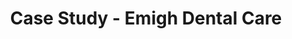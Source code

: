 ---
layout: case-study
title: Case Study - Emigh Dental Care
page_name: case-study-washington-dental
permalink: /case-studies/emigh-dental
description: WashDent began working with DoctorLogic June 2016 with the objective of implementing a successful digital marketing strategy.
meta_image: "/img/meta/dl.jpg"
nofollow: false
gsap: true
page_class:
- class: case-study
custom_js: case-study
hero:
- class: case-study__hero
  headline: Case Study
  text: "Emigh Dental Care"
  specialty: "Cosmetic & General Dentistry"
featured-img:
- img_src: "/img/case-studies/emigh-featured-image.jpg"
  img_alt: "Emigh Dental Care - Powered By DoctorLogic"
challenge:
- headline: "The Challenge" 
  text: "<p>Being a well-established dental practice in California, the market became immensely competitive over the years, particularly for dentists. Emigh Dental Care soon discovered it needed to differentiate itself from other dental practices online. Dr. Bob searched for a vendor with a proven history of industry practice growth and best-in-class strategies. Emigh Dental Care began working with DoctorLogic in December 2017 with the objective of standing out online and growing their practice's new patient leads.</p>"
  customer-items:
  - headline: "Customer"
    text: "Emigh Dental Care"
  - headline: "Website"
    link:
    - link: "https://emighdentalcare.com/"
      label: "www.emighdentalcare.com"
  - headline: "Specialty"
    text: "Cosmetic & General Dentistry"
  - headline: "Practice Size"
    text: "4 Dentists"
  - headline: "Location"
    text: "Long Beach, CA"
results:
  headline: "The Results"
  svg: "svg/case-study-graphs/emigh-graph.html"
  items:
  - class: "case-study__results-item--1"
    value: "375"
    label: "Top 20 Google Keywords"
  - class: "case-study__results-item--2"
    value: "30"
    label: "Website Leads"
  - class: "case-study__results-item--3"
    value: "20.7"
    label: "Website Conversions"
  - class: "case-study__results-item--4"
    value: "30.5"
    label: "Conversion Rate"
  detail:
  - text: "<p>Since partnering with DoctorLogic and implementing the Website Marketing Platform, Emigh Dental Care experienced a growth of 498% in total indexed pages. Within their first month, they saw an increase of 14.6% in website leads. Today, that number is over 30%.  From the DoctorLogic Reputation Management tool, their online reputation grew by 2,213%, with 185 being 5-star reviews. Where Parker West once struggled to compete in their market, they now dominate Google search results.</p>"
solution:
- headline: "The Solution"
  text: "<p>DoctorLogic consulted with Dr. Bob and his team to outline a strategy for practice growth and local competitive advantage. The DoctorLogic team advised the best approach for local competitive advantage was to custom-build the Emigh Dental Care website and offer content that targeted relevant local content and keywords. The DoctorLogic Website Marketing Platform, a proprietary software built to grow healthcare practices, hosted the new Emigh Dental Care website and our expert content writers provided thousands of more pages of content with 479% more keywords than the previous vendor. Emigh Dental Care also utilized the Before and After Photo Galleries and Reputation Management solution to showcase Dr. Bob's best work and reviews, helping boost credibility with his prestigious organization memberships.</p>"
  items:
  - img_src: "/img/product-icons/with-labels/website-management-label.svg"
    img_alt: DoctorLogic Website Management
    img_link: "/website-management"
  - img_src: "/img/product-icons/with-labels/content-multiplier-label.svg"
    img_alt: DoctorLogic Content Multiplier
    img_link: "/content-multiplier"
  - img_src: "/img/product-icons/with-labels/social-reputation-label.svg"
    img_alt: DoctorLogic Social Reputation
    img_link: "/social-reputation"
  - img_src: "/img/product-icons/with-labels/search-amplifier-label.svg"
    img_alt: DoctorLogic Search Amplifier
    img_link: "/search-amplifier"
  - img_src: "/img/product-icons/with-labels/lead-generator-label.svg"
    img_alt: DoctorLogic Lead Generator
    img_link: "/lead-generator"
  - img_src: "/img/product-icons/with-labels/success-insights-label.svg"
    img_alt: DoctorLogic Success Insights
    img_link: "/success-insights"
---